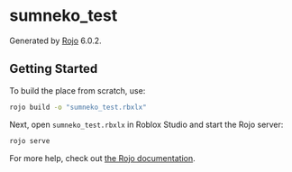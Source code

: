 # sumneko_test
Generated by [Rojo](https://github.com/rojo-rbx/rojo) 6.0.2.

## Getting Started
To build the place from scratch, use:

```bash
rojo build -o "sumneko_test.rbxlx"
```

Next, open `sumneko_test.rbxlx` in Roblox Studio and start the Rojo server:

```bash
rojo serve
```

For more help, check out [the Rojo documentation](https://rojo.space/docs).